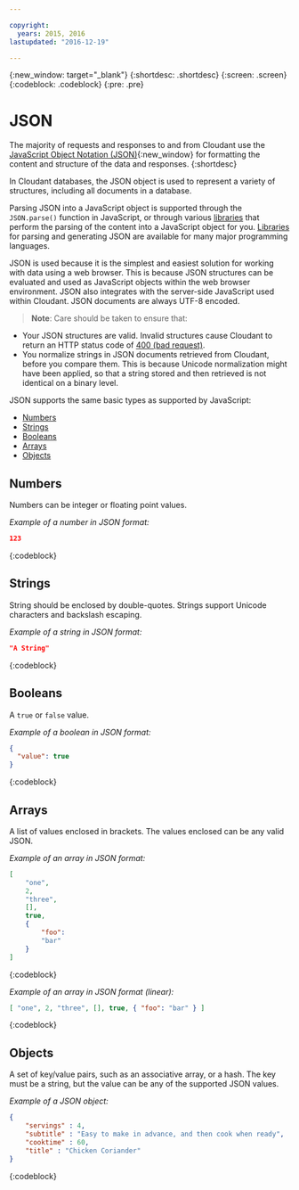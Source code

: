 ```yaml
---

copyright:
  years: 2015, 2016
lastupdated: "2016-12-19"

---
```


{:new_window: target="_blank"}
{:shortdesc: .shortdesc}
{:screen: .screen}
{:codeblock: .codeblock}
{:pre: .pre}

# JSON

The majority of requests and responses to and from Cloudant
use the [JavaScript Object Notation (JSON)](https://en.wikipedia.org/wiki/JSON){:new_window}
for formatting the content and structure of the data and responses.
{:shortdesc}

In Cloudant databases,
the JSON object is used to represent a variety of structures,
including all documents in a database.

Parsing JSON into a JavaScript object is supported through the `JSON.parse()` function in JavaScript,
or through various [libraries](../libraries/index.html)
that perform the parsing of the content into a JavaScript object for you.
[Libraries](../libraries/index.html) for parsing and generating JSON
are available for many major programming languages.

JSON is used because it is the simplest and easiest solution for working with data using a web browser.
This is because JSON structures can be evaluated and used as JavaScript objects within the web browser environment.
JSON also integrates with the server-side JavaScript used within Cloudant.
JSON documents are always UTF-8 encoded.

>   **Note**: Care should be taken to ensure that:

-   Your JSON structures are valid.
    Invalid structures cause Cloudant to return an HTTP status code of [400 (bad request)](../api/http.html#400).
-   You normalize strings in JSON documents retrieved from Cloudant,
    before you compare them.
    This is because Unicode normalization might have been applied,
    so that a string stored and then retrieved is not identical on a binary level.

JSON supports the same basic types as supported by JavaScript:

-   [Numbers](#numbers)
-   [Strings](#strings)
-   [Booleans](#booleans)
-   [Arrays](#arrays)
-   [Objects](#objects)

## Numbers

Numbers can be integer or floating point values.

_Example of a number in JSON format:_

```json
123
```
{:codeblock}

## Strings

String should be enclosed by double-quotes. Strings support Unicode characters and backslash escaping.

_Example of a string in JSON format:_

```json
"A String"
```
{:codeblock}

## Booleans

A `true` or `false` value.

_Example of a boolean in JSON format:_

```json
{
  "value": true
}
```
{:codeblock}

## Arrays

A list of values enclosed in brackets. The values enclosed can be any valid JSON.

_Example of an array in JSON format:_

```json
[
    "one",
    2,
    "three",
    [],
    true,
    {
        "foo":
        "bar"
    }
]
```
{:codeblock}

_Example of an array in JSON format (linear):_

```json
[ "one", 2, "three", [], true, { "foo": "bar" } ]
```
{:codeblock}

## Objects

A set of key/value pairs,
such as an associative array,
or a hash.
The key must be a string,
but the value can be any of the supported JSON values.

_Example of a JSON object:_

```json
{
    "servings" : 4,
    "subtitle" : "Easy to make in advance, and then cook when ready",
    "cooktime" : 60,
    "title" : "Chicken Coriander"
}
```
{:codeblock}
